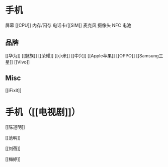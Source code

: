 # 手机





屏幕
[[CPU]]
内存/闪存
电话卡/[[SIM]]
麦克风
摄像头
NFC
电池


## 品牌

[[华为]]
[[魅族]]
[[荣耀]]
[[小米]]
[[中兴]]
[[Apple苹果]]
[[OPPO]]
[[Samsung三星]]
[[Vivo]]



## Misc

[[iFixit]]

# 手机（[[电视剧]]）

[[陈道明]]

[[范明]]

[[刘蓓]]

[[梅婷]]





